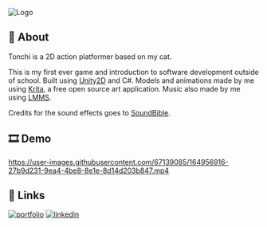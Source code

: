 ![Logo](https://emilianoramirez.com/images/TonchiLogo.png)

## 📝 About

Tonchi is a 2D action platformer based on my cat.

This is my first ever game and introduction to software development outside of school. Built using [Unity2D](https://unity.com/) and C#. 
Models and animations made by me using [Krita](https://krita.org/en/), a free open source art application. Music also made by me using [LMMS](https://lmms.io/). 

Credits for the sound effects goes to [SoundBible](https://soundbible.com/).


## 🎞 Demo

https://user-images.githubusercontent.com/67139085/164956916-27b9d231-9ea4-4be8-8e1e-8d14d203b847.mp4

## 🔗 Links
[![portfolio](https://img.shields.io/badge/my_portfolio-000?style=for-the-badge&logo=ko-fi&logoColor=white)](https://emilianoramirez.com/)
[![linkedin](https://img.shields.io/badge/LinkedIn-0077B5?style=for-the-badge&logo=linkedin&logoColor=white)](https://www.linkedin.com/in/emiliano-ramirez-42233721a/)
